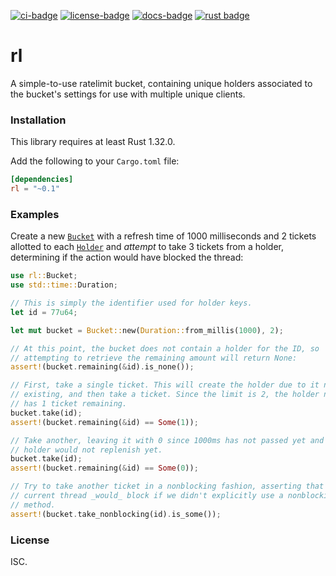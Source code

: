 [![ci-badge][]][ci] [![license-badge][]][license] [![docs-badge][]][docs] [![rust badge]][rust link]

# rl

A simple-to-use ratelimit bucket, containing unique holders associated to
the bucket's settings for use with multiple unique clients.

### Installation

This library requires at least Rust 1.32.0.

Add the following to your `Cargo.toml` file:

```toml
[dependencies]
rl = "~0.1"
```

### Examples

Create a new [`Bucket`] with a refresh time of 1000 milliseconds and 2 tickets
allotted to each [`Holder`] and _attempt_ to take 3 tickets from a holder,
determining if the action would have blocked the thread:

```rust
use rl::Bucket;
use std::time::Duration;

// This is simply the identifier used for holder keys.
let id = 77u64;

let mut bucket = Bucket::new(Duration::from_millis(1000), 2);

// At this point, the bucket does not contain a holder for the ID, so
// attempting to retrieve the remaining amount will return None:
assert!(bucket.remaining(&id).is_none());

// First, take a single ticket. This will create the holder due to it not
// existing, and then take a ticket. Since the limit is 2, the holder now
// has 1 ticket remaining.
bucket.take(id);
assert!(bucket.remaining(&id) == Some(1));

// Take another, leaving it with 0 since 1000ms has not passed yet and the
// holder would not replenish yet.
bucket.take(id);
assert!(bucket.remaining(&id) == Some(0));

// Try to take another ticket in a nonblocking fashion, asserting that the
// current thread _would_ block if we didn't explicitly use a nonblocking
// method.
assert!(bucket.take_nonblocking(id).is_some());
```

### License

ISC.

[`Bucket`]: https://docs.rs/rl/*/rl/struct.Bucket.html
[`Holder`]: https://docs.rs/rl/*/rl/struct.Holder.html
[ci]: https://travis-ci.org/rusty-crates/rl
[ci-badge]: https://img.shields.io/travis/rusty-crates/rl.svg?style=flat-square
[docs]: https://docs.rs/rl
[docs-badge]: https://img.shields.io/badge/docs-online-5023dd.svg?style=flat-square
[license]: https://opensource.org/licenses/ISC
[license-badge]: https://img.shields.io/badge/license-ISC-blue.svg?style=flat-square
[rust badge]: https://img.shields.io/badge/rust-1.32+-93450a.svg?style=flat-square
[rust link]: https://blog.rust-lang.org/2019/01/17/Rust-1.32.0.html
